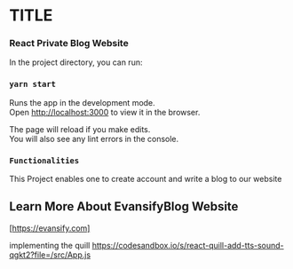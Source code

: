
# TITLE
### React Private Blog Website

In the project directory, you can run:

### `yarn start`

Runs the app in the development mode.<br />
Open [http://localhost:3000](http://localhost:3000) to view it in the browser.

The page will reload if you make edits.<br />
You will also see any lint errors in the console.


### `Functionalities`
This Project enables one to create account and write a blog to our website

## Learn More About EvansifyBlog Website

[https://evansify.com]





implementing the quill
https://codesandbox.io/s/react-quill-add-tts-sound-qgkt2?file=/src/App.js
